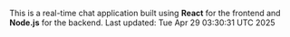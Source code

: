 This is a real-time chat application built using **React** for the frontend and **Node.js** for the backend.
Last updated: Tue Apr 29 03:30:31 UTC 2025
